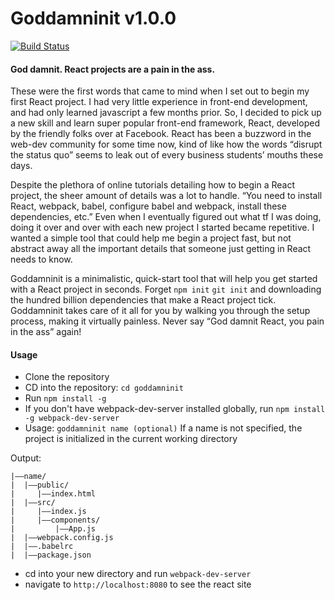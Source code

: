 # Goddamninit v1.0.0

[![Build Status](https://travis-ci.org/ramsgoli/goddamninit.svg?branch=master)](https://travis-ci.org/ramsgoli/goddamninit)

#### God damnit. React projects are a pain in the ass.

These were the first words that came to mind when I set out to begin my first React project. I had very little experience in front-end development, and had only learned javascript a few months prior. So, I decided to pick up a new skill and learn super popular front-end framework, React, developed by the friendly folks over at Facebook. React has been a buzzword in the web-dev community for some time now, kind of like how the words “disrupt the status quo” seems to leak out of every business
students’ mouths these days.

Despite the plethora of online tutorials detailing how to begin a React project, the sheer amount of details was a lot to handle. “You need to install React, webpack, babel, configure babel and webpack, install these dependencies, etc.” Even when I eventually figured out what tf I was doing, doing it over and over with each new project I started became repetitive. I wanted a simple tool that could help me begin a project fast, but not abstract away all the important details that someone just
getting in React needs to know.

Goddamninit is a minimalistic, quick-start tool that will help you get started with a React project in seconds. Forget `npm init` `git init` and downloading the hundred billion dependencies that make a React project tick. Goddamninit takes care of it all for you by walking you through the setup process, making it virtually painless. Never say “God damnit React, you pain in the ass” again!

#### Usage

* Clone the repository
* CD into the repository: `cd goddamninit`
* Run `npm install -g`
* If you don't have webpack-dev-server installed globally, run `npm install -g webpack-dev-server`
* Usage: `goddamninit name (optional)` If a name is not specified, the project is initialized in the current working directory

Output:

```
|––name/
|  |––public/
|     |––index.html
|  |––src/
|     |––index.js
|     |––components/
|         |––App.js
|  |––webpack.config.js
|  |––.babelrc
|  |––package.json
```

* cd into your new directory and run `webpack-dev-server`
* navigate to `http://localhost:8080` to see the react site